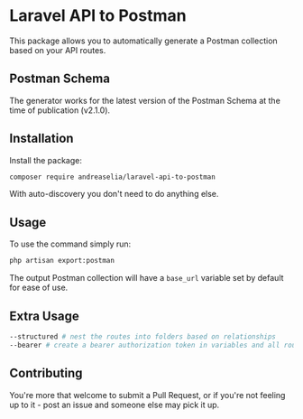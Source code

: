 # Laravel API to Postman

This package allows you to automatically generate a Postman collection based on your API routes.

## Postman Schema

The generator works for the latest version of the Postman Schema at the time of publication (v2.1.0).

## Installation

Install the package:

```bash
composer require andreaselia/laravel-api-to-postman
```

With auto-discovery you don't need to do anything else.

## Usage

To use the command simply run:

```bash
php artisan export:postman
```

The output Postman collection will have a `base_url` variable set by default for ease of use.

## Extra Usage

```bash
--structured # nest the routes into folders based on relationships
--bearer # create a bearer authorization token in variables and all routes that require it
```

## Contributing

You're more that welcome to submit a Pull Request, or if you're not feeling up to it - post an issue and someone else may pick it up.
